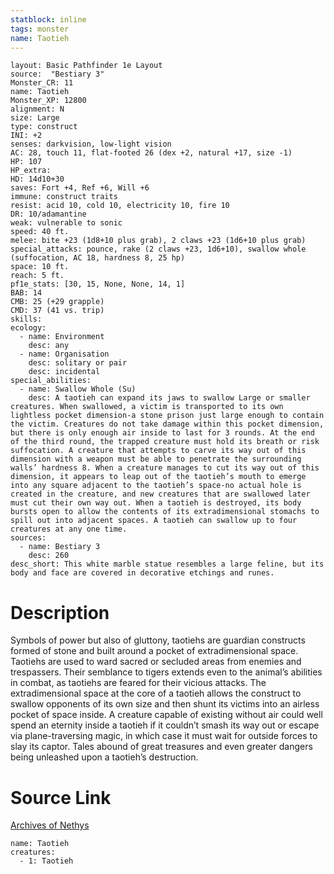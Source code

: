 ```yaml
---
statblock: inline
tags: monster
name: Taotieh
---
```

```statblock
layout: Basic Pathfinder 1e Layout
source:  "Bestiary 3"
Monster_CR: 11
name: Taotieh
Monster_XP: 12800
alignment: N
size: Large
type: construct
INI: +2
senses: darkvision, low-light vision
AC: 28, touch 11, flat-footed 26 (dex +2, natural +17, size -1)
HP: 107
HP_extra: 
HD: 14d10+30
saves: Fort +4, Ref +6, Will +6
immune: construct traits
resist: acid 10, cold 10, electricity 10, fire 10
DR: 10/adamantine
weak: vulnerable to sonic
speed: 40 ft.
melee: bite +23 (1d8+10 plus grab), 2 claws +23 (1d6+10 plus grab)
special_attacks: pounce, rake (2 claws +23, 1d6+10), swallow whole (suffocation, AC 18, hardness 8, 25 hp)
space: 10 ft.
reach: 5 ft.
pf1e_stats: [30, 15, None, None, 14, 1]
BAB: 14
CMB: 25 (+29 grapple)
CMD: 37 (41 vs. trip)
skills: 
ecology:
  - name: Environment
    desc: any
  - name: Organisation
    desc: solitary or pair
    desc: incidental
special_abilities:
  - name: Swallow Whole (Su)
    desc: A taotieh can expand its jaws to swallow Large or smaller creatures. When swallowed, a victim is transported to its own lightless pocket dimension-a stone prison just large enough to contain the victim. Creatures do not take damage within this pocket dimension, but there is only enough air inside to last for 3 rounds. At the end of the third round, the trapped creature must hold its breath or risk suffocation. A creature that attempts to carve its way out of this dimension with a weapon must be able to penetrate the surrounding walls’ hardness 8. When a creature manages to cut its way out of this dimension, it appears to leap out of the taotieh’s mouth to emerge into any square adjacent to the taotieh’s space-no actual hole is created in the creature, and new creatures that are swallowed later must cut their own way out. When a taotieh is destroyed, its body bursts open to allow the contents of its extradimensional stomachs to spill out into adjacent spaces. A taotieh can swallow up to four creatures at any one time.
sources:
  - name: Bestiary 3
    desc: 260
desc_short: This white marble statue resembles a large feline, but its body and face are covered in decorative etchings and runes.
```
# Description
Symbols of power but also of gluttony, taotiehs are guardian constructs formed of stone and built around a pocket of extradimensional space. Taotiehs are used to ward sacred or secluded areas from enemies and trespassers. Their semblance to tigers extends even to the animal’s abilities in combat, as taotiehs are feared for their vicious attacks. The extradimensional space at the core of a taotieh allows the construct to swallow opponents of its own size and then shunt its victims into an airless pocket of space inside. A creature capable of existing without air could well spend an eternity inside a taotieh if it couldn’t smash its way out or escape via plane-traversing magic, in which case it must wait for outside forces to slay its captor. Tales abound of great treasures and even greater dangers being unleashed upon a taotieh’s destruction.
# Source Link
[Archives of Nethys](https://aonprd.com/MonsterDisplay.aspx?ItemName=Taotieh)
```encounter-table
name: Taotieh
creatures:
  - 1: Taotieh
```
